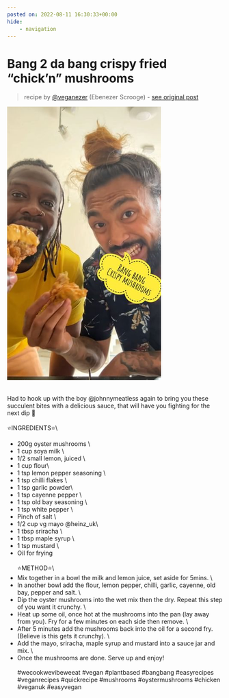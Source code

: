 ```yaml
---
posted on: 2022-08-11 16:30:33+00:00
hide:
    - navigation
---
```


# Bang 2 da bang crispy fried “chick’n” mushrooms  

> recipe by [@veganezer](https://www.instagram.com/veganezer/) 
(Ebenezer Scrooge) - [see original post](https://instagram.com/p/ChID8S3K8Es)

![](../img/veganezer_11-08-2022_1608.png)

\
Had to hook up with the boy @johnnymeatless again to bring you these succulent bites with a delicious sauce, that will have you fighting for the next dip 🤪\
\
⭐️INGREDIENTS⭐️\
- 200g oyster mushrooms \
- 1 cup soya milk \
- 1/2 small lemon, juiced \
- 1 cup flour\
- 1 tsp lemon pepper seasoning \
- 1 tsp chilli flakes \
- 1 tsp garlic powder\
- 1 tsp cayenne pepper \
- 1 tsp old bay seasoning \
- 1 tsp white pepper \
- Pinch of salt \
- 1/2 cup vg mayo @heinz_uk\
- 1 tbsp sriracha \
- 1 tbsp maple syrup \
- 1 tsp mustard \
- Oil for frying \
\
⭐️METHOD⭐️\
- Mix together in a bowl the milk and lemon juice, set aside for 5mins. \
- In another bowl add the flour, lemon pepper, chilli, garlic, cayenne, old bay, pepper and salt. \
- Dip the oyster mushrooms into the wet mix then the dry. Repeat this step of you want it crunchy. \
- Heat up some oil, once hot at the mushrooms into the pan (lay away from you). Fry for a few minutes on each side then remove. \
- After 5 minutes add the mushrooms back into the oil for a second fry. (Believe is this gets it crunchy). \
- Add the mayo, sriracha, maple syrup and mustard into a sauce jar and mix. \
- Once the mushrooms are done. Serve up and enjoy!\
\
\#wecookwevibeweeat \#vegan \#plantbased \#bangbang \#easyrecipes \#veganrecipes \#quickrecipe \#mushrooms \#oystermushrooms \#chicken \#veganuk \#easyvegan 